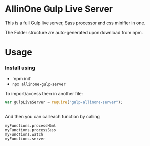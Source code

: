 # AllinOne Gulp Live Server
This is a full Gulp live server, Sass processor and css minifier in one.
 
The Folder structure are auto-generated upon download from npm.

# Usage
### Install using 
* 'npm init'
* `npx allinone-gulp-server`
 

To import/access them in another file:

```javascript
var gulpLiveServer = require("gulp-allinone-server");
 
```

And then you can call each function by calling:

```
myFunctions.processHtml
myFunctions.processSass
myFunctions.watch
myFunctions.server
```

